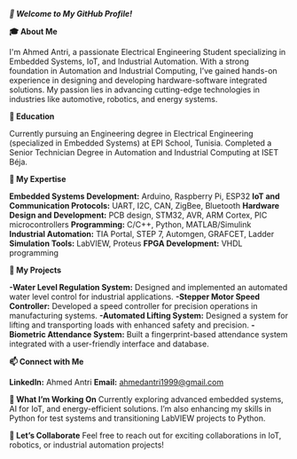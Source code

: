***👋 Welcome to My GitHub Profile!***

**🎓 About Me**

I'm Ahmed Antri, a passionate Electrical Engineering Student specializing in Embedded Systems, IoT, and Industrial Automation. With a strong foundation in Automation and Industrial Computing, I’ve gained hands-on experience in designing and developing hardware-software integrated solutions. My passion lies in advancing cutting-edge technologies in industries like automotive, robotics, and energy systems.

**🏫 Education**

Currently pursuing an Engineering degree in Electrical Engineering (specialized in Embedded Systems) at EPI School, Tunisia.
Completed a Senior Technician Degree in Automation and Industrial Computing at ISET Béja.

**🌟 My Expertise**

**Embedded Systems Development:** Arduino, Raspberry Pi, ESP32
**IoT and Communication Protocols:** UART, I2C, CAN, ZigBee, Bluetooth
**Hardware Design and Development:** PCB design, STM32, AVR, ARM Cortex, PIC microcontrollers
**Programming:** C/C++, Python, MATLAB/Simulink
**Industrial Automation:** TIA Portal, STEP 7, Automgen, GRAFCET, Ladder
**Simulation Tools:** LabVIEW, Proteus
**FPGA Development:** VHDL programming

**💼 My Projects**

**-Water Level Regulation System:** Designed and implemented an automated water level control for industrial applications.
**-Stepper Motor Speed Controller:** Developed a speed controller for precision operations in manufacturing systems.
**-Automated Lifting System:** Designed a system for lifting and transporting loads with enhanced safety and precision.
**-Biometric Attendance System:** Built a fingerprint-based attendance system integrated with a user-friendly interface and database.

**📫 Connect with Me**

**LinkedIn:** Ahmed Antri
**Email:** ahmedantri1999@gmail.com

**🌱 What I’m Working On**
Currently exploring advanced embedded systems, AI for IoT, and energy-efficient solutions. I’m also enhancing my skills in Python for test systems and transitioning LabVIEW projects to Python.

**🚀 Let’s Collaborate**
Feel free to reach out for exciting collaborations in IoT, robotics, or industrial automation projects!

<!---
El3antri/El3antri is a ✨ special ✨ repository because its `README.md` (this file) appears on your GitHub profile.
You can click the Preview link to take a look at your changes.
--->
